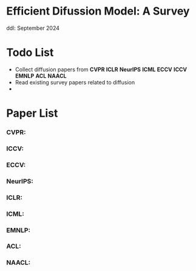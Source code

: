 # Efficient Difussion Model: A Survey

ddl: September 2024

# Todo List
- Collect diffusion papers from **CVPR** **ICLR** **NeurIPS** **ICML** **ECCV** **ICCV** **EMNLP** **ACL** **NAACL**
- Read existing survey papers related to diffusion
- 

# Paper List


### CVPR:

### ICCV:

### ECCV:

### NeurIPS:

### ICLR:

### ICML:

### EMNLP:

### ACL:

### NAACL:
